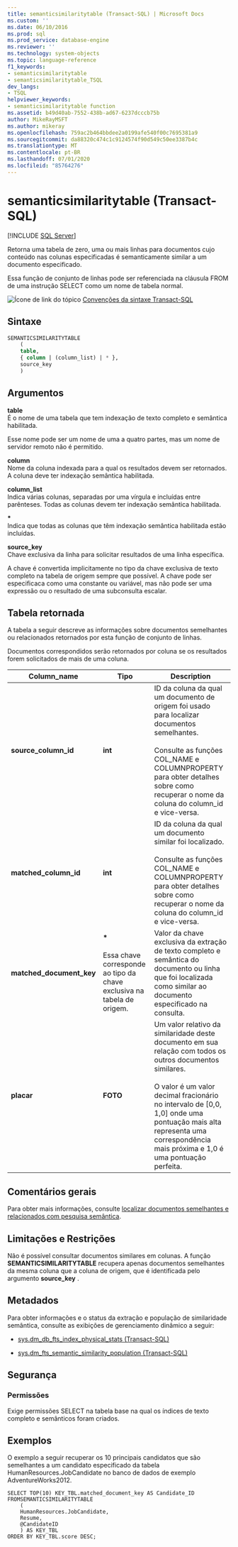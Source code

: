 ```yaml
---
title: semanticsimilaritytable (Transact-SQL) | Microsoft Docs
ms.custom: ''
ms.date: 06/10/2016
ms.prod: sql
ms.prod_service: database-engine
ms.reviewer: ''
ms.technology: system-objects
ms.topic: language-reference
f1_keywords:
- semanticsimilaritytable
- semanticsimilaritytable_TSQL
dev_langs:
- TSQL
helpviewer_keywords:
- semanticsimilaritytable function
ms.assetid: b49d40ab-7552-438b-ad67-6237dcccb75b
author: MikeRayMSFT
ms.author: mikeray
ms.openlocfilehash: 759ac2b464bbdee2a0199afe540f00c7695381a9
ms.sourcegitcommit: da88320c474c1c9124574f90d549c50ee3387b4c
ms.translationtype: MT
ms.contentlocale: pt-BR
ms.lasthandoff: 07/01/2020
ms.locfileid: "85764276"
---
```

# <a name="semanticsimilaritytable-transact-sql"></a>semanticsimilaritytable (Transact-SQL)
[!INCLUDE [SQL Server](../../includes/applies-to-version/sqlserver.md)]

  Retorna uma tabela de zero, uma ou mais linhas para documentos cujo conteúdo nas colunas especificadas é semanticamente similar a um documento especificado.  
  
 Essa função de conjunto de linhas pode ser referenciada na cláusula FROM de uma instrução SELECT como um nome de tabela normal.  

 ![Ícone de link do tópico](../../database-engine/configure-windows/media/topic-link.gif "Ícone de link do tópico") [Convenções da sintaxe Transact-SQL](../../t-sql/language-elements/transact-sql-syntax-conventions-transact-sql.md)  
  
## <a name="syntax"></a>Sintaxe  
  
```sql  
SEMANTICSIMILARITYTABLE  
    (  
    table,  
    { column | (column_list) | * },  
    source_key  
    )  
```  
  
##  <a name="arguments"></a><a name="Arguments"></a>Argumentos  
 **table**  
 É o nome de uma tabela que tem indexação de texto completo e semântica habilitada.  
  
 Esse nome pode ser um nome de uma a quatro partes, mas um nome de servidor remoto não é permitido.  
  
 **column**  
 Nome da coluna indexada para a qual os resultados devem ser retornados. A coluna deve ter indexação semântica habilitada.  
  
 **column_list**  
 Indica várias colunas, separadas por uma vírgula e incluídas entre parênteses. Todas as colunas devem ter indexação semântica habilitada.  
  
 **\***  
 Indica que todas as colunas que têm indexação semântica habilitada estão incluídas.  
  
 **source_key**  
 Chave exclusiva da linha para solicitar resultados de uma linha específica.  
  
 A chave é convertida implicitamente no tipo da chave exclusiva de texto completo na tabela de origem sempre que possível. A chave pode ser especificaca como uma constante ou variável, mas não pode ser uma expressão ou o resultado de uma subconsulta escalar.  
  
## <a name="table-returned"></a>Tabela retornada  
 A tabela a seguir descreve as informações sobre documentos semelhantes ou relacionados retornados por esta função de conjunto de linhas.  
  
 Documentos correspondidos serão retornados por coluna se os resultados forem solicitados de mais de uma coluna.  
  
|Column_name|Tipo|Description|  
|------------------|----------|-----------------|  
|**source_column_id**|**int**|ID da coluna da qual um documento de origem foi usado para localizar documentos semelhantes.<br /><br /> Consulte as funções COL_NAME e COLUMNPROPERTY para obter detalhes sobre como recuperar o nome da coluna do column_id e vice-versa.|  
|**matched_column_id**|**int**|ID da coluna da qual um documento similar foi localizado.<br /><br /> Consulte as funções COL_NAME e COLUMNPROPERTY para obter detalhes sobre como recuperar o nome da coluna do column_id e vice-versa.|  
|**matched_document_key**|**\***<br /><br /> Essa chave corresponde ao tipo da chave exclusiva na tabela de origem.|Valor da chave exclusiva da extração de texto completo e semântica do documento ou linha que foi localizada como similar ao documento especificado na consulta.|  
|**placar**|**FOTO**|Um valor relativo da similaridade deste documento em sua relação com todos os outros documentos similares.<br /><br /> O valor é um valor decimal fracionário no intervalo de [0,0, 1,0] onde uma pontuação mais alta representa uma correspondência mais próxima e 1,0 é uma pontuação perfeita.|  
  
## <a name="general-remarks"></a>Comentários gerais  
 Para obter mais informações, consulte [localizar documentos semelhantes e relacionados com pesquisa semântica](../../relational-databases/search/find-similar-and-related-documents-with-semantic-search.md).  
  
## <a name="limitations-and-restrictions"></a>Limitações e Restrições  
 Não é possível consultar documentos similares em colunas. A função **SEMANTICSIMILARITYTABLE** recupera apenas documentos semelhantes da mesma coluna que a coluna de origem, que é identificada pelo argumento **source_key** .  
  
## <a name="metadata"></a>Metadados  
 Para obter informações e o status da extração e população de similaridade semântica, consulte as exibições de gerenciamento dinâmico a seguir:  
  
-   [sys.dm_db_fts_index_physical_stats &#40;Transact-SQL&#41;](../../relational-databases/system-dynamic-management-views/sys-dm-db-fts-index-physical-stats-transact-sql.md)  
  
-   [sys.dm_fts_semantic_similarity_population &#40;Transact-SQL&#41;](../../relational-databases/system-dynamic-management-views/sys-dm-fts-semantic-similarity-population-transact-sql.md)  
  
## <a name="security"></a>Segurança  
  
### <a name="permissions"></a>Permissões  
 Exige permissões SELECT na tabela base na qual os índices de texto completo e semânticos foram criados.  
  
## <a name="examples"></a>Exemplos  
 O exemplo a seguir recuperar os 10 principais candidatos que são semelhantes a um candidato especificado da tabela HumanResources.JobCandidate no banco de dados de exemplo AdventureWorks2012.  
  
```scr  
SELECT TOP(10) KEY_TBL.matched_document_key AS Candidate_ID  
FROMSEMANTICSIMILARITYTABLE  
    (  
    HumanResources.JobCandidate,  
    Resume,  
    @CandidateID  
    ) AS KEY_TBL  
ORDER BY KEY_TBL.score DESC;  
  
```  
  
  

